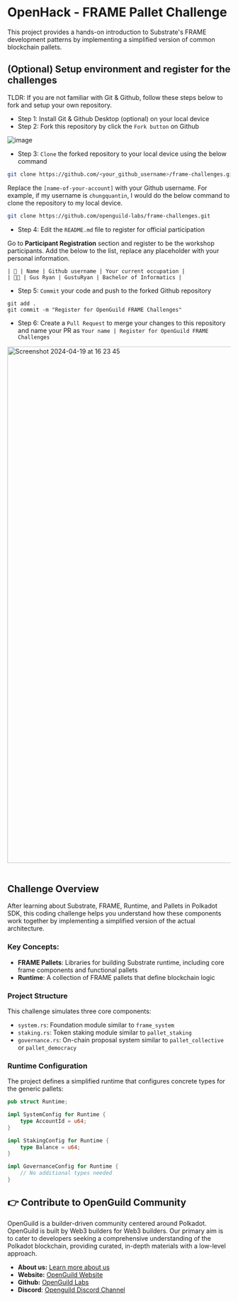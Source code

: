 # OpenHack - FRAME Pallet Challenge

This project provides a hands-on introduction to Substrate's FRAME development patterns by implementing a simplified version of common blockchain pallets.

## (Optional) Setup environment and register for the challenges

TLDR: If you are not familiar with Git & Github, follow these steps below to fork and setup your own repository.

- Step 1: Install Git & Github Desktop (optional) on your local device
- Step 2: Fork this repository by click the `Fork button` on Github

![image](https://github.com/openguild-labs/open-hack-rust-starter/assets/56880684/7fa2f01a-b523-4208-92db-d8af7a274d98)

- Step 3: `Clone` the forked repository to your local device using the below command

```sh
git clone https://github.com/<your_github_username>/frame-challenges.git
```

Replace the `[name-of-your-account]` with your Github username. For example, if my username is `chungquantin`, I would do the below command to clone the repository to my local device.

```sh
git clone https://github.com/openguild-labs/frame-challenges.git
```

- Step 4: Edit the `README.md` file to register for official participation

Go to **Participant Registration** section and register to be the workshop participants. Add the below to the list, replace any placeholder with your personal information.

```
| 🦄 | Name | Github username | Your current occupation |
| 🐦‍🔥 | Gus Ryan | GustuRyan | Bachelor of Informatics |
```

- Step 5: `Commit` your code and push to the forked Github repository

```
git add .
git commit -m "Register for OpenGuild FRAME Challenges"
```

- Step 6: Create a `Pull Request` to merge your changes to this repository and name your PR as `Your name | Register for OpenGuild FRAME Challenges`

<img width="1166" alt="Screenshot 2024-04-19 at 16 23 45" src="https://github.com/openguild-labs/open-hack-rust-starter/assets/56880684/7554ca7d-da68-4a23-893a-4f2c11a78d37">

<br/>

<div align="center">

</div>

<br/>

## Challenge Overview

After learning about Substrate, FRAME, Runtime, and Pallets in Polkadot SDK, this coding challenge helps you understand how these components work together by implementing a simplified version of the actual architecture.

### Key Concepts:

- **FRAME Pallets**: Libraries for building Substrate runtime, including core frame components and functional pallets
- **Runtime**: A collection of FRAME pallets that define blockchain logic

### Project Structure

This challenge simulates three core components:
- `system.rs`: Foundation module similar to `frame_system`
- `staking.rs`: Token staking module similar to `pallet_staking`
- `governance.rs`: On-chain proposal system similar to `pallet_collective` or `pallet_democracy`

### Runtime Configuration

The project defines a simplified runtime that configures concrete types for the generic pallets:

```rust
pub struct Runtime;

impl SystemConfig for Runtime {
    type AccountId = u64;
}

impl StakingConfig for Runtime {
    type Balance = u64;
}

impl GovernanceConfig for Runtime {
    // No additional types needed
}
```

## 👉 Contribute to OpenGuild Community

OpenGuild is a builder-driven community centered around Polkadot. OpenGuild is built by Web3 builders for Web3 builders. Our primary aim is to cater to developers seeking a comprehensive understanding of the Polkadot blockchain, providing curated, in-depth materials with a low-level approach.

- **About us:** [Learn more about us](https://openguild.wtf/about)
- **Website:** [OpenGuild Website](https://openguild.wtf/)
- **Github:** [OpenGuild Labs](https://github.com/openguild-labs)
- **Discord**: [Openguild Discord Channel](https://discord.gg/bcjMzxqtD7)
